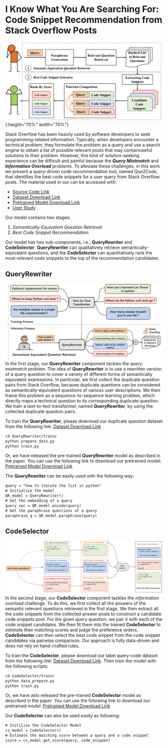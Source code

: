 # I Know What You Are Searching For: Code Snippet Recommendation from Stack Overflow Posts

![Workflow of Que2Code](./figures/workflow.png){:height="70%" width="70%"}


Stack Overflow has been heavily used by software developers to seek programming-related information.
Typically, when developers encounter a technical problem, they formulate the problem as a query and use a search engine to obtain a list of possible relevant posts that may containuseful solutions to their problem. 
However, this kind of solution-seeking experience can be difficult and painful because the **_Query Mistmatch_** and **_Information Overload_** problems. To alleviate these challenges, in this work we present a query-driven code recommendation tool, named _Que2Code_, that identifies the best code snippets for a user query from Stack Overflow posts. 
The material used in our can be accessed with: 

- [Source Code Link](https://github.com/beyondacm/Que2Code)
- [Dataset Download Link](https://drive.google.com/drive/folders/1-qlk1clhgy1Lzx4BIE5bW5fmEQsFSMjv?usp=sharing)
- [Pretrained Model Download Link](https://drive.google.com/drive/folders/1-E8pPL3ze7jHkR4_J6htAPk7iN94yInt?usp=sharing)
- [User Study](https://drive.google.com/file/d/1TJdpLwBFfdUcfvK42jLMGKNB4Ny87C_L/view?usp=sharing)


Our model contains two stages: 

1. _Semantically-Equivalent Question Retrieval_
2. _Best Code Snippet Recommendation_


Our model has two sub-components, i.e., **QueryRewriter** and **CodeSelector**. **QueryRewriter** can qualitatively retrieve semantically-equivalent questions, and the **CodeSelector** can quantitatively rank the most relevant code snippets to the top of the recommendation candidates.

## QueryRewriter
![Workflow of Que2Code](./figures/QueryRewriter.png)
In the first stage, our **QueryRewriter** component tackles the _query mistmatch_ problem. 
The idea of **QueryRewriter** is to use a rewritten version of a query question to cover a variety of different forms of semantically equivalent expressions. 
In particular, we first collect the duplicate question pairs from Stack Overflow, because duplicate questions can be considered as semantically-equivalent questions of various user descriptions.
We then frame this problem as a sequence-to-sequence learning problem, which directly maps a technical question to its corresponding duplicate question. 
We train a text-to-text transformer, named **QueryRewriter**, by using the collected duplicate question pairs.



To train the **QueryRewriter**, please download our duplicate question dataset from the following link: [Dataset Download Link](https://drive.google.com/drive/folders/1-qlk1clhgy1Lzx4BIE5bW5fmEQsFSMjv?usp=sharing)

```shell
cd QueryRewriter/train/
python prepare_data.py
python train.py
```  

Or, we have released the pre-trained **QueryRewriter** model as described in the paper. You can use the following link to download our pretrained model: [Pretrained Model Download Link](https://drive.google.com/drive/folders/1-E8pPL3ze7jHkR4_J6htAPk7iN94yInt?usp=sharing)

The **QueryRewriter** can be easily used with the following way:

```
query = "how to iterate the list in python"
# Initialize the model 
QR_model = QueryRewriter()
# Get the embedding of a query
query_vec = QR_model.encode(query)
# Get the paraphrase questions of a query
paraphrase_q = QR_model.paraphrase(query)
```   

## CodeSelector
![Workflow of Que2Code](./figures/CodeSelector-Workflow.png)
In the second stage, our **CodeSelector** component tackles the _information overload_ challenge. 
To do this, we first collect all the answers of the semantic relevant questions retrieved in the first stage. 
We then extract all the code snippets from the collected answer posts to construct a candidate code snippets pool.
For the given query question, we pair it with each of the code snippet candidates. We then fit them into the trained **CodeSelector** to estimate their matching scores and judge the preference orders.
**CodeSelector** can then select the best code snippet from the code snippet candidates via pairwise comparison. 
Our approach is fully data-driven and does not rely on hand-crafted rules.

To train the **CodeSelector**, please download our label query-code dataset from the following link: [Dataset Download Link](https://drive.google.com/drive/folders/1-qlk1clhgy1Lzx4BIE5bW5fmEQsFSMjv?usp=sharing). 
Then train the model with the following scripts: 

```shell
cd CodeSelector/train/
python data_prepare.py
python train.py
```  


Or, we have aslo released the pre-trained **CodeSelector** model as described in the paper. You can use the following link to download our pretrained model: [Pretrained Model Download Link](https://drive.google.com/drive/folders/1-E8pPL3ze7jHkR4_J6htAPk7iN94yInt?usp=sharing)

Our **CodeSelector** can also be used easily as following:

```shell
# Initilize the CodeSelector Model
cs_model = CodeSelector()
# Estimate the matching score between a query and a code snippet
score = cs_model.get_score(query, code_snippet)
```  







